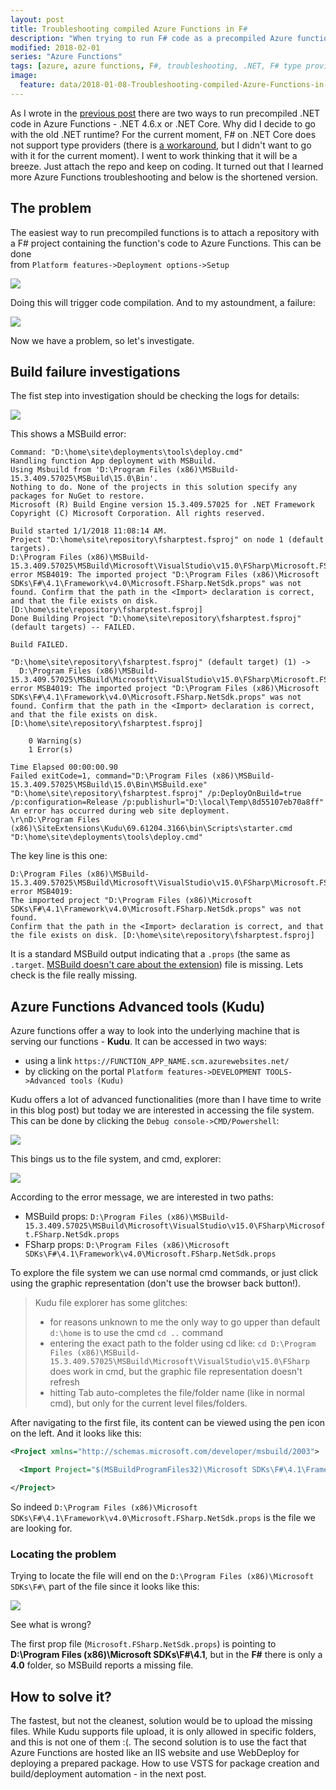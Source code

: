```yaml
---
layout: post
title: Troubleshooting compiled Azure Functions in F#  
description: "When trying to run F# code as a precompiled Azure function strange thing happen. This is how to solve those problems."
modified: 2018-02-01
series: "Azure Functions"
tags: [azure, azure functions, F#, troubleshooting, .NET, F# type providers, compilation, error MSB4019]
image:
  feature: data/2018-01-08-Troubleshooting-compiled-Azure-Functions-in-F/logo.png
---
```



As I wrote in the [previous post](https://indexoutofrange.com/The-missing-Azure-Functions-documentation/) there are two ways to run precompiled .NET code in Azure Functions - .NET 4.6.x or .NET Core. Why did I decide to go with the old .NET runtime? For the current moment, F# on .NET Core does not support type providers (there is [a workaround](https://github.com/Microsoft/visualfsharp/issues/3303), but I didn't want to go with it for the current moment). I went to work thinking that it will be a breeze. Just attach the repo and keep on coding. It turned out that I learned more Azure Functions troubleshooting and below is the shortened version.

<!--MORE-->

## The problem

The easiest way to run precompiled functions is to attach a repository with a F# project containing the function's code to Azure Functions. This can be done  
from `Platform features->Deployment options->Setup`

![](/data/2018-01-08-Troubleshooting-compiled-Azure-Functions-in-F/deployment-options.png)


Doing this will trigger code compilation. And to my astoundment, a failure:

![](/data/2018-01-08-Troubleshooting-compiled-Azure-Functions-in-F/deployment-failure.png)

Now we have a problem, so let's investigate.

## Build failure investigations

The fist step into investigation should be checking the logs for details:

![](/data/2018-01-08-Troubleshooting-compiled-Azure-Functions-in-F/deployment-details.png)

This shows a MSBuild error:

```batch
Command: "D:\home\site\deployments\tools\deploy.cmd"
Handling function App deployment with MSBuild.
Using Msbuild from 'D:\Program Files (x86)\MSBuild-15.3.409.57025\MSBuild\15.0\Bin'.
Nothing to do. None of the projects in this solution specify any packages for NuGet to restore.
Microsoft (R) Build Engine version 15.3.409.57025 for .NET Framework
Copyright (C) Microsoft Corporation. All rights reserved.

Build started 1/1/2018 11:08:14 AM.
Project "D:\home\site\repository\fsharptest.fsproj" on node 1 (default targets).
D:\Program Files (x86)\MSBuild-15.3.409.57025\MSBuild\Microsoft\VisualStudio\v15.0\FSharp\Microsoft.FSharp.NetSdk.props(3,3): error MSB4019: The imported project "D:\Program Files (x86)\Microsoft SDKs\F#\4.1\Framework\v4.0\Microsoft.FSharp.NetSdk.props" was not found. Confirm that the path in the <Import> declaration is correct, and that the file exists on disk. [D:\home\site\repository\fsharptest.fsproj]
Done Building Project "D:\home\site\repository\fsharptest.fsproj" (default targets) -- FAILED.

Build FAILED.

"D:\home\site\repository\fsharptest.fsproj" (default target) (1) ->
  D:\Program Files (x86)\MSBuild-15.3.409.57025\MSBuild\Microsoft\VisualStudio\v15.0\FSharp\Microsoft.FSharp.NetSdk.props(3,3): error MSB4019: The imported project "D:\Program Files (x86)\Microsoft SDKs\F#\4.1\Framework\v4.0\Microsoft.FSharp.NetSdk.props" was not found. Confirm that the path in the <Import> declaration is correct, and that the file exists on disk. [D:\home\site\repository\fsharptest.fsproj]

    0 Warning(s)
    1 Error(s)

Time Elapsed 00:00:00.90
Failed exitCode=1, command="D:\Program Files (x86)\MSBuild-15.3.409.57025\MSBuild\15.0\Bin\MSBuild.exe" "D:\home\site\repository\fsharptest.fsproj" /p:DeployOnBuild=true /p:configuration=Release /p:publishurl="D:\local\Temp\8d55107eb70a8ff"
An error has occurred during web site deployment.
\r\nD:\Program Files (x86)\SiteExtensions\Kudu\69.61204.3166\bin\Scripts\starter.cmd "D:\home\site\deployments\tools\deploy.cmd"
```

The key line is this one:

```batch
D:\Program Files (x86)\MSBuild-15.3.409.57025\MSBuild\Microsoft\VisualStudio\v15.0\FSharp\Microsoft.FSharp.NetSdk.props(3,3): 
error MSB4019: 
The imported project "D:\Program Files (x86)\Microsoft SDKs\F#\4.1\Framework\v4.0\Microsoft.FSharp.NetSdk.props" was not found. 
Confirm that the path in the <Import> declaration is correct, and that the file exists on disk. [D:\home\site\repository\fsharptest.fsproj]
```

It is a standard MSBuild output indicating that a `.props` (the same as `.target`. [MSBuild doesn't care about the extension](https://blogs.msdn.microsoft.com/msbuild/2010/02/25/getting-started-with-msbuild/)) file is missing. Lets check is the file really missing.

## Azure Functions Advanced tools (Kudu)

Azure functions offer a way to look into the underlying machine that is serving our functions - **Kudu**. It can be accessed in two ways:

- using a link `https://FUNCTION_APP_NAME.scm.azurewebsites.net/`
- by clicking on the portal `Platform features->DEVELOPMENT TOOLS->Advanced tools (Kudu)`

Kudu offers a lot of advanced functionalities (more than I have time to write in this blog post) but today we are interested in accessing the file system. This can be done by clicking the `Debug console->CMD/Powershell`:

![](/data/2018-01-08-Troubleshooting-compiled-Azure-Functions-in-F/kudu-file-system.png)



This bings us to the file system, and cmd, explorer:

![](/data/2018-01-08-Troubleshooting-compiled-Azure-Functions-in-F/kudu-file-system-explorer.png)
    
According to the error message, we are interested in two paths:

- MSBuild props: `D:\Program Files (x86)\MSBuild-15.3.409.57025\MSBuild\Microsoft\VisualStudio\v15.0\FSharp\Microsoft.FSharp.NetSdk.props`
- FSharp props: `D:\Program Files (x86)\Microsoft SDKs\F#\4.1\Framework\v4.0\Microsoft.FSharp.NetSdk.props`

To explore the file system we can use normal cmd commands, or just click using the graphic representation (don't use the browser back button!).

> Kudu file explorer has some glitches:
> - for reasons unknown to me the only way to go upper than default `d:\home` is to use the cmd `cd ..` command
> - entering the exact path to the folder using cd like: `cd D:\Program Files (x86)\MSBuild-15.3.409.57025\MSBuild\Microsoft\VisualStudio\v15.0\FSharp` does work in cmd, but the graphic file representation doesn't refresh
> - hitting Tab auto-completes the file/folder name (like in normal cmd), but only for the current level files/folders.

After navigating to the first file, its content can be viewed using the pen icon on the left. And it looks like this:

```xml
<Project xmlns="http://schemas.microsoft.com/developer/msbuild/2003">

  <Import Project="$(MSBuildProgramFiles32)\Microsoft SDKs\F#\4.1\Framework\v4.0\Microsoft.FSharp.NetSdk.targets" />

</Project>
```

So indeed `D:\Program Files (x86)\Microsoft SDKs\F#\4.1\Framework\v4.0\Microsoft.FSharp.NetSdk.props` is the file we are looking for.

### Locating the problem
 
Trying to locate the file will end on the `D:\Program Files (x86)\Microsoft SDKs\F#\` part of the file since it looks like this:

![](/data/2018-01-08-Troubleshooting-compiled-Azure-Functions-in-F/kudu-file-explorer-fsharp.png)

See what is wrong?

The first prop file (`Microsoft.FSharp.NetSdk.props`) is pointing to
**D:\Program Files (x86)\Microsoft SDKs\F#\4.1**, but in the **F#** there is only a **4.0** folder, so MSBuild reports a missing file.

## How to solve it?

The fastest, but not the cleanest, solution would be to upload the missing files. While Kudu supports file upload, it is only allowed in specific folders, and this is not one of them :(.
The second solution is to use the fact that Azure Functions are hosted like an IIS website and use WebDeploy for deploying a prepared package. How to use VSTS for package creation and build/deployment automation - in the next post.  
  
<style>
.entry-content img

{
    margin: 0 auto;
    display: block;
}
</style>